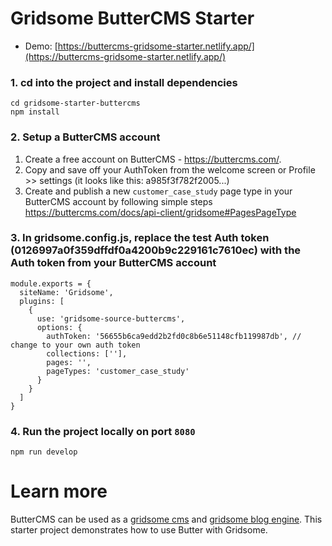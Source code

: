 # Gridsome ButterCMS Starter

- Demo: [https://buttercms-gridsome-starter.netlify.app/](https://buttercms-gridsome-starter.netlify.app/)

### 1. cd into the project and install dependencies

```
cd gridsome-starter-buttercms
npm install
```

### 2. Setup a ButterCMS account

1. Create a free account on ButterCMS - https://buttercms.com/.
2. Copy and save off your AuthToken from the welcome screen or Profile >> settings (it looks like this: a985f3f782f2005...)
3. Create and publish a new `customer_case_study` page type in your ButterCMS account by following simple steps https://buttercms.com/docs/api-client/gridsome#PagesPageType

### 3. In gridsome.config.js, replace the test Auth token (0126997a0f359dffdf0a4200b9c229161c7610ec) with the Auth token from your ButterCMS account

```
module.exports = {
  siteName: 'Gridsome',
  plugins: [
    {
      use: 'gridsome-source-buttercms',
      options: {
        authToken: '56655b6ca9edd2b2fd0c8b6e51148cfb119987db', // change to your own auth token
        collections: [''],
        pages: '',
        pageTypes: 'customer_case_study'
      }
    }
  ]
}
```

### 4. Run the project locally on port `8080`

`npm run develop`

# Learn more

ButterCMS can be used as a [gridsome cms](https://buttercms.com/gridsome-cms/) and [gridsome blog engine](https://buttercms.com/gridsome-blog-engine/). This starter project demonstrates how to use Butter with Gridsome.
